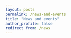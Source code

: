 ```yaml
---
layout: posts
permalink: /news-and-events
title: "News and events"
author_profile: false
redirect from: /news
---
```

